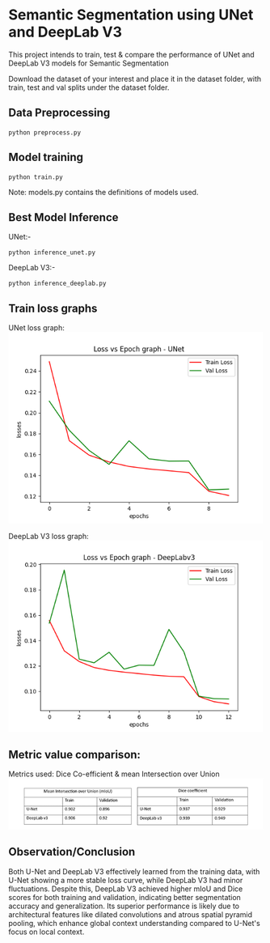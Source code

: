 # Semantic Segmentation using UNet and DeepLab V3

This project intends to train, test & compare the performance of UNet and DeepLab V3 models for Semantic Segmentation

Download the dataset of your interest and place it in the dataset folder,
with train, test and val splits under the dataset folder.

## Data Preprocessing

```
python preprocess.py
```

## Model training

```
python train.py
```
Note: models.py contains the definitions of models used. 

## Best Model Inference
UNet:-
```
python inference_unet.py
```

DeepLab V3:-
```
python inference_deeplab.py
```

## Train loss graphs 
UNet loss graph:
![UNet Train & Val Loss graphs](graphs/loss-graph-unet.png)

DeepLab V3 loss graph:
![DeepLab V3 Train & Val Loss graphs](graphs/loss-graph-deeplab.png)

## Metric value comparison:
Metrics used: Dice Co-efficient & mean Intersection over Union
![Compare UNet & DeepLab V3 on metrics](graphs/metric_comparison.png)

## Observation/Conclusion

Both U-Net and DeepLab V3 effectively learned from the training data, with U-Net showing a more stable loss curve, while DeepLab V3 had minor fluctuations. Despite this, DeepLab V3 achieved higher mIoU and Dice scores for both training and validation, indicating better segmentation accuracy and generalization. Its superior performance is likely due to architectural features like dilated convolutions and atrous spatial pyramid pooling, which enhance global context understanding compared to U-Net's focus on local context.